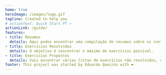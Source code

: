 ```yaml
---
home: true
heroImage: /images/logo.gif
tagline: Created to help you
# actionText: Quick Start PT →
actionLink: /guide/
features:
- title: Resumos
  details: Aqui podes encontrar uma compilação de resumos sobre os conteúdos. 
- title: Exercícios Resolvidos 
  details: O objetivo é concentrar o máximo de exercícios possível.
- title: Exercícios Propostos 
  details: Vais encontrar várias listas de exercícios não resolvidos, contamos com a tua ajuda. 
footer: This project was started by Eduardo Queirós with ❤️
---
```

